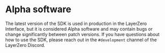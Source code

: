# Alpha software

The latest version of the SDK is used in production in the LayerZero Interface,
but it is considered Alpha software and may contain bugs or change significantly between patch versions.
If you have questions about how to use the SDK, please reach out in the `#development` channel of the LayerZero Discord.